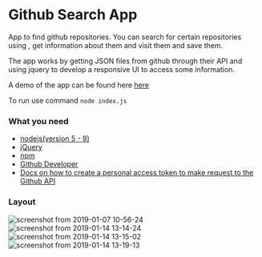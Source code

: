 # Github Search App

App to find github repositories. You can search for certain repositories using , get information about them and visit them and save them.

The app works by getting JSON files from github through their API and using jquery to develop a responsive UI to access some information.

A demo of the app can be found here [here](https://github-favourites2.herokuapp.com/) 

To run use command `node index.js`

### What you need
- [nodejs(version 5 - 9)](https://nodejs.org/en/)
- [jQuery](https://jquery.com/)
- [npm](https://www.npmjs.com/)
- [Github Developer](https://developer.github.com/)
- [Docs on how to create a personal access token to make request to the Github API](https://help.github.com/articles/creating-a-personal-access-token-for-the-command-line/)

### Layout
![screenshot from 2019-01-07 10-56-24](https://user-images.githubusercontent.com/15314851/50777978-e89dcd80-126a-11e9-99e4-73e442d4791d.png)
![screenshot from 2019-01-14 13-14-24](https://user-images.githubusercontent.com/15314851/51131968-181a8000-17ff-11e9-9f90-17aad11dc32f.png)
![screenshot from 2019-01-14 13-15-02](https://user-images.githubusercontent.com/15314851/51131985-223c7e80-17ff-11e9-8c95-d822ea7fd202.png)
![screenshot from 2019-01-14 13-19-13](https://user-images.githubusercontent.com/15314851/51131991-25d00580-17ff-11e9-987c-077c9c0e6a05.png)

